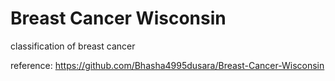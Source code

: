 # Breast Cancer Wisconsin 
classification of breast cancer 

reference: https://github.com/Bhasha4995dusara/Breast-Cancer-Wisconsin
